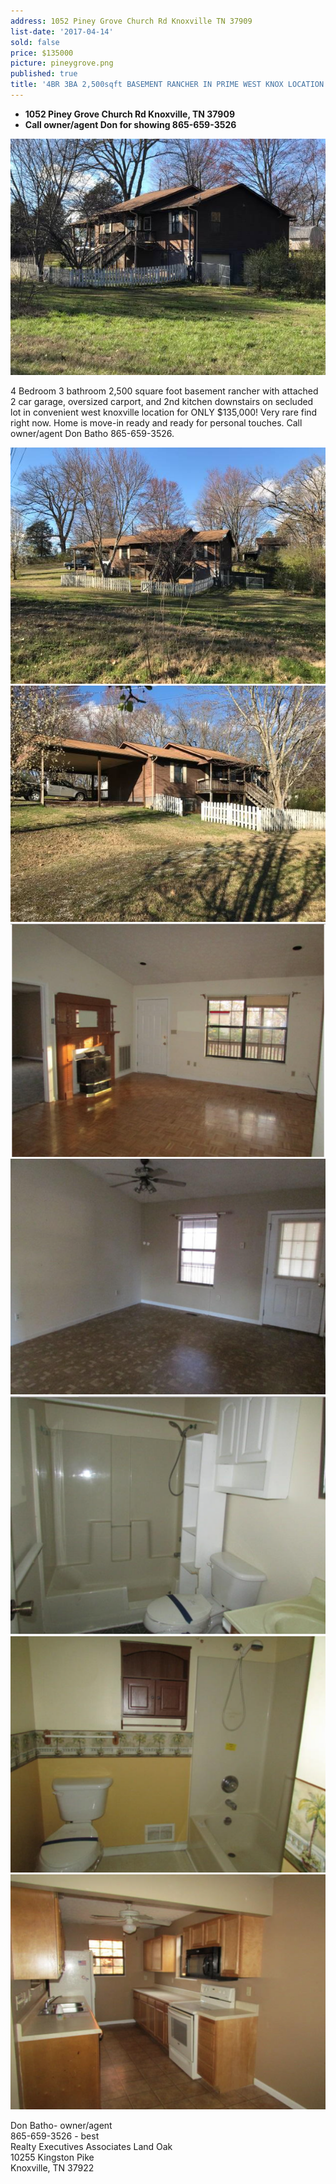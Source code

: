 ```yaml
---
address: 1052 Piney Grove Church Rd Knoxville TN 37909
list-date: '2017-04-14'
sold: false
price: $135000
picture: pineygrove.png
published: true
title: '4BR 3BA 2,500sqft BASEMENT RANCHER IN PRIME WEST KNOX LOCATION!'
---
```



* **1052 Piney Grove Church Rd Knoxville, TN 37909**
* **Call owner/agent Don for showing 865-659-3526**

![](/uploads/versions/00p0p-dbycj9gto96-600x450---x----600-450x---.jpg)

4 Bedroom 3 bathroom 2,500 square foot basement rancher with attached 2 car garage, oversized carport, and 2nd kitchen downstairs on secluded lot in convenient west knoxville location for ONLY $135,000! Very rare find right now. Home is move-in ready and ready for personal touches. Call owner/agent Don Batho 865-659-3526.

![](/uploads/versions/00r0r-gxsrrasuwdf-600x450---x----600-450x---.jpg)![](/uploads/versions/00808-enohmzia1co-600x450---x----600-450x---.jpg)![](/uploads/versions/screen-shot-2017-04-03-at-12-19-55-pm---x----1292-958x---.png)![](/uploads/versions/screen-shot-2017-04-03-at-12-22-52-pm---x----1274-954x---.png)![](/uploads/versions/screen-shot-2017-04-03-at-12-21-09-pm---x----1278-966x---.png)![](/uploads/versions/screen-shot-2017-04-03-at-12-22-35-pm---x----1272-954x---.png)![](/uploads/versions/screen-shot-2017-04-03-at-12-23-14-pm---x----1274-950x---.png)

Don Batho- owner/agent
<br>865-659-3526 - best
<br>Realty Executives Associates Land Oak
<br>10255 Kingston Pike
<br>Knoxville, TN 37922